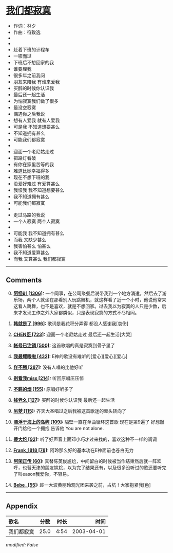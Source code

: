 # [我们都寂寞](https://music.163.com/song?id=66840)

* 作词：林夕
* 作曲：符致逸
*
*
* 赶着下班的计程车
* 一啸而过
* 下班后不想回家的我
* 谁要理我
* 很多年之前我问
* 朋友来陪我 有谁来爱我
* 买醉的时候你认识我
* 最后还一起生活
* 为怕寂寞我们做了很多
* 最没空寂寞
* 偶遇你之后我说
* 想有人爱我 就有人爱我
* 可是我 不知道想要甚么
* 不知道拥有甚么
* 可能我们都寂寞
* 
* 迎面一个老尼姑走过
* 把路灯看破
* 有你在家里苦等的我
* 难道比她幸福得多
* 现在不想下班的我
* 没爱好难过 有爱算甚么
* 我恨我 我不知道想要甚么
* 我不知道拥有甚么
* 可能我们都寂寞
* 
* 走过马路的我说
* 一个人寂寞 两个人寂寞
* 
* 可能我 我不知道拥有甚么
* 而我 又缺少甚么
* 我害怕甚么 怕甚么
* 我不知道爱算甚么
* 而我 又算甚么 我们都寂寞


---

## Comments
0. **[阿怪91 \[1306\]](https://music.163.com/#/user/home?id=41808512):** 一个同事，在公司聚餐后说带我到一个地方消遣，然后去了游乐场，两个人就坐在那看别人玩跳舞机，就这样看了近一个小时，他说他常来这看人跳舞，也不是喜欢，就是不想回家。过去我以为寂寞的人只是少数，后来才发现工作之外大家都类似，只是表现寂寞的方式不尽相同。

1. **[韩就是了 \[996\]](https://music.163.com/#/user/home?id=67368241):** 歌词是我花积分弄得 都没人感谢我[哀伤]

2. **[CHEN臣 \[723\]](https://music.163.com/#/user/home?id=31178790):** 迎面一个老尼姑走过 最后还一起生活[大哭]

3. **[帐号已注销 \[500\]](https://music.163.com/#/user/home?id=3405735):**  这首歌唱的真是寂寞到骨子里了

4. **[我最耀眼啦 \[432\]](https://music.163.com/#/user/home?id=6291744):** E神的歌没有难听的[爱心][爱心][爱心]

5. **[佯不勝 \[287\]](https://music.163.com/#/user/home?id=74217434):** 没有人唱的比他好听

6. **[别看我miss \[214\]](https://music.163.com/#/user/home?id=80304531):** 听回原唱压压惊

7. **[不羁的烟 \[155\]](https://music.163.com/#/user/home?id=897170):** 原唱好听多了

8. **[钱老幺 \[127\]](https://music.163.com/#/user/home?id=11434910):** 买醉的时候你认识我 最后还一起生活

9. **[另梦 \[115\]](https://music.163.com/#/user/home?id=66013557):** 齐天大圣唱过之后我被这首歌迷的晕头转向了

10. **[漂浮于海上的岛屿 \[109\]](https://music.163.com/#/user/home?id=17763652):** 隔壁一直在单曲循环这首歌 现在是第9遍了 好想敲开门给他一个拥抱 告诉他  You are not alone.

11. **[傻大坨 \[92\]](https://music.163.com/#/user/home?id=2343033):** 听了好声音上面邓小巧才过来找的，喜欢这种不一样的调调

12. **[Frank_1818 \[78\]](https://music.163.com/#/user/home?id=68239053):** 阿玲那么好的基本功在E神面前也苍白无力 

13. **[阿荣正传 \[60\]](https://music.163.com/#/user/home?id=87468402):** 真替陈英俊尴尬，中间留白的时候被当作结束然后就一阵欢呼，也替天津的朋友尴尬，以为完了结果还有，以及很多没听过的歌还要听完了叫eason我爱你，不容易。

14. **[Bebe_ \[55\]](https://music.163.com/#/user/home?id=42922784):** 趁一大波黄丽玲观光团来袭之前，占坑！大家抱紧我[色]



---

## Appendix

|歌名|分数|时长|时间|
|:---|:---:|---:|---:|
|我们都寂寞|25.0|4:54|2003-04-01

*modified: False*